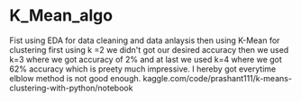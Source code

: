 # K_Mean_algo
Fist using EDA for data cleaning and data anlaysis then using K-Mean for clustering first using k =2 we didn't got our desired accuracy then we used k=3 where we got accuracy of 2% and at last we used k=4 where we got 62% accuracy which is preety much impressive. I hereby got everytime elblow method is not good enough.
kaggle.com/code/prashant111/k-means-clustering-with-python/notebook
